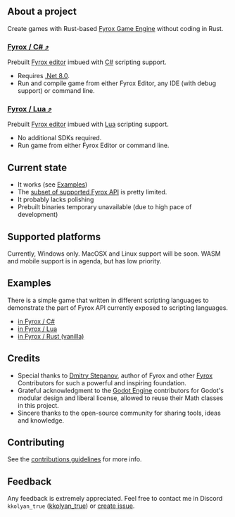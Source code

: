 ## About a project
Create games with Rust-based [Fyrox Game Engine](https://fyrox.rs) without coding in Rust.

###  [Fyrox / C# ⤴](./fyrox_cs/index.html)
Prebuilt [Fyrox editor](https://fyrox-book.github.io/beginning/editor_overview.html) imbued with [C#](https://learnxinyminutes.com/csharp/) scripting support.
* Requires [.Net 8.0](https://dotnet.microsoft.com/en-us/download/dotnet/thank-you/sdk-8.0.410-windows-x64-installer).
* Run and compile game from either Fyrox Editor, any IDE (with debug support) or command line.

### [Fyrox / Lua ⤴](./fyrox_lua/index.html)
Prebuilt [Fyrox editor](https://fyrox-book.github.io/beginning/editor_overview.html) imbued with [Lua](https://learnxinyminutes.com/lua/) scripting support.
* No additional SDKs required.
* Run game from either Fyrox Editor or command line.

## Current state
* It works (see [Examples](#examples))
* The [subset of supported Fyrox API](https://kkolyan.github.io/fyrox_lite/fyrox_cs/scripting_api.html) is pretty limited.
* It probably lacks polishing
* Prebuilt binaries temporary unavailable (due to high pace of development)

## Supported platforms
Currently, Windows only. MacOSX and Linux support will be soon. WASM and mobile support is in agenda, but has low priority.

## Examples
There is a simple game that written in different scripting languages to demonstrate the part of Fyrox API currently exposed to scripting languages.
* [in Fyrox / C#](https://github.com/kkolyan/fyrox_lite/blob/main/showcase/guards_cs)
* [in Fyrox / Lua](https://github.com/kkolyan/fyrox_lite/blob/main/showcase/guards_lua)
* [in Fyrox / Rust (vanilla)](https://github.com/kkolyan/fyrox_lite/blob/main/showcase/guards_vanilla)

## Credits
* Special thanks to [Dmitry Stepanov](https://github.com/mrDIMAS), author of Fyrox and other [Fyrox](https://github.com/FyroxEngine/Fyrox/) Contributors for such a powerful and inspiring foundation.
* Grateful acknowledgment to the [Godot Engine](https://github.com/godotengine/godot) contributors for Godot's modular design and liberal license, allowed to reuse their Math classes in this project.
* Sincere thanks to the open-source community for sharing tools, ideas and knowledge.

## Contributing
See the [contributions guidelines](https://github.com/kkolyan/fyrox_lite/blob/main/CONTRIBUTING.md) for more info.

## Feedback
Any feedback is extremely appreciated.
Feel free to contact me in Discord `kkolyan_true` ([kkolyan_true](https://discord.com/users/333644000302989314)) or [create issue](https://github.com/kkolyan/fyrox_lite/issues/new).
